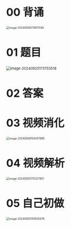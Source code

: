 # 00 背诵

<img src="https://cvp.oss-cn-shanghai.aliyuncs.com/202409261756117.png" alt="image-20240926175617045" style="zoom:50%;" />

# 01 题目

<img src="https://cvp.oss-cn-shanghai.aliyuncs.com/202409251737567.png" alt="image-20240925173753518" style="zoom:67%;" />



# 02 答案



# 03 视频消化

<img src="https://cvp.oss-cn-shanghai.aliyuncs.com/202409261545059.png" alt="image-20240926154457885" style="zoom:50%;" />



# 04 视频解析

<img src="https://cvp.oss-cn-shanghai.aliyuncs.com/202409251703905.png" alt="image-20240925170327801" style="zoom:50%;" />

# 05 自己初做

<img src="https://cvp.oss-cn-shanghai.aliyuncs.com/202409251559537.png" alt="image-20240925155935478" style="zoom:50%;" />
